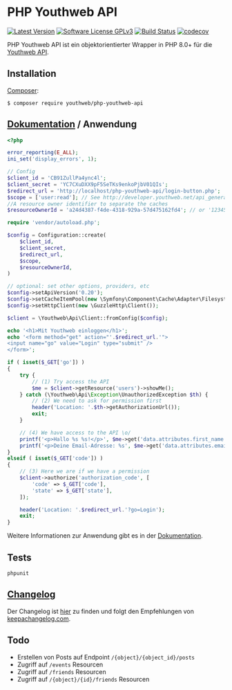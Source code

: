 # PHP Youthweb API

[![Latest Version](https://img.shields.io/github/release/youthweb/php-youthweb-api.svg)](https://github.com/youthweb/php-youthweb-api/releases)
[![Software License GPLv3](http://img.shields.io/badge/License-GPLv3-brightgreen.svg)](LICENSE)
[![Build Status](https://github.com/youthweb/php-youthweb-api/actions/workflows/ci.yml/badge.svg?branch=v0.x)](https://github.com/youthweb/php-youthweb-api/actions)
[![codecov](https://codecov.io/gh/youthweb/php-youthweb-api/branch/v0.x/graph/badge.svg?token=vWBAUXTFLI)](https://codecov.io/gh/youthweb/php-youthweb-api)

PHP Youthweb API ist ein objektorientierter Wrapper in PHP 8.0+ für die [Youthweb API](https://github.com/youthweb/youthweb-api).

## Installation

[Composer](http://getcomposer.org/):

```
$ composer require youthweb/php-youthweb-api
```

## [Dokumentation](docs/README.md) / Anwendung

```php
<?php

error_reporting(E_ALL);
ini_set('display_errors', 1);

// Config
$client_id = 'CB91ZullPa4ync4l';
$client_secret = 'YC7CXuDXX9pF5SeTKs9enkoPjbV01QIs';
$redirect_url = 'http://localhost/php-youthweb-api/login-button.php';
$scope = ['user:read']; // See http://developer.youthweb.net/api_general_scopes.html
//A resource owner identifier to separate the caches
$resourceOwnerId = 'a24d4387-f4de-4318-929a-57d475162fd4'; // or '12345' or 'user@example.com'

require 'vendor/autoload.php';

$config = Configuration::create(
    $client_id,
    $client_secret,
    $redirect_url,
    $scope,
    $resourceOwnerId,
)

// optional: set other options, providers, etc
$config->setApiVersion('0.20');
$config->setCacheItemPool(new \Symfony\Component\Cache\Adapter\FilesystemAdapter());
$config->setHttpClient(new \GuzzleHttp\Client());

$client = \Youthweb\Api\Client::fromConfig($config);

echo '<h1>Mit Youthweb einloggen</h1>';
echo '<form method="get" action="'.$redirect_url.'">
<input name="go" value="Login" type="submit" />
</form>';

if ( isset($_GET['go']) )
{
    try {
        // (1) Try access the API
        $me = $client->getResource('users')->showMe();
    } catch (\Youthweb\Api\Exception\UnauthorizedException $th) {
        // (2) We need to ask for permission first
        header('Location: '.$th->getAuthorizationUrl());
        exit;
    }

    // (4) We have access to the API \o/
    printf('<p>Hallo %s %s!</p>', $me->get('data.attributes.first_name'), $me->get('data.attributes.last_name'));
    printf('<p>Deine Email-Adresse: %s', $me->get('data.attributes.email'));
}
elseif ( isset($_GET['code']) )
{
    // (3) Here we are if we have a permission
    $client->authorize('authorization_code', [
        'code' => $_GET['code'],
        'state' => $_GET['state'],
    ]);

    header('Location: '.$redirect_url.'?go=Login');
    exit;
}
```

Weitere Informationen zur Anwendung gibt es in der [Dokumentation](docs/README.md).

## Tests

```
phpunit
```

## [Changelog](CHANGELOG.md)

Der Changelog ist [hier](CHANGELOG.md) zu finden und folgt den Empfehlungen von [keepachangelog.com](http://keepachangelog.com/).

## Todo

- Erstellen von Posts auf Endpoint `/{object}/{object_id}/posts`
- Zugriff auf `/events` Resourcen
- Zugriff auf `/friends` Resourcen
- Zugriff auf `/{object}/{id}/friends` Resourcen
